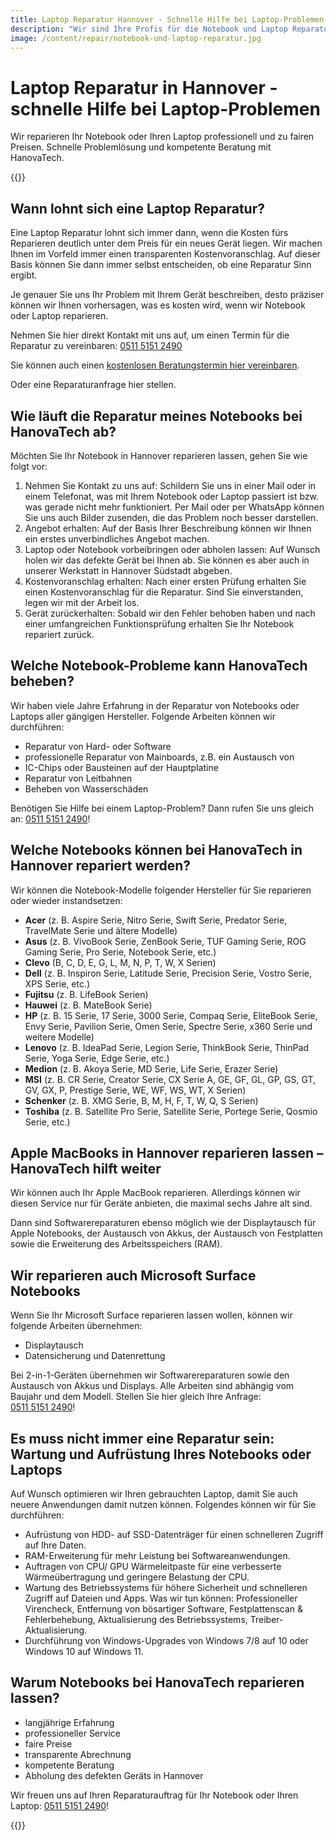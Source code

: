 ```yaml
---
title: Laptop Reparatur Hannover - Schnelle Hilfe bei Laptop-Problemen ✅
description: "Wir sind Ihre Profis für die Notebook und Laptop Reparatur in Hannover. Schnelle Problemlösung, kompetente Beratung &amp; faire Preise: HanovaTech."
image: /content/repair/notebook-und-laptop-reparatur.jpg
---
```


# Laptop Reparatur in Hannover - schnelle Hilfe bei Laptop-Problemen
Wir reparieren Ihr Notebook oder Ihren Laptop professionell und zu fairen Preisen. Schnelle Problemlösung und kompetente Beratung mit HanovaTech.

{{<callToAction-repair formLabel="Laptop-Reparatur Formular" formUrl="/repair/kontakt/laptop-reparatur" >}}

## Wann lohnt sich eine Laptop Reparatur?
Eine Laptop Reparatur lohnt sich immer dann, wenn die Kosten fürs Reparieren deutlich unter dem Preis für ein neues Gerät liegen. Wir machen Ihnen im Vorfeld immer einen transparenten Kostenvoranschlag. Auf dieser Basis können Sie dann immer selbst entscheiden, ob eine Reparatur Sinn ergibt.

Je genauer Sie uns Ihr Problem mit Ihrem Gerät beschreiben, desto präziser können wir Ihnen vorhersagen, was es kosten wird, wenn wir Notebook oder Laptop reparieren.

Nehmen Sie hier direkt Kontakt mit uns auf, um einen Termin für die Reparatur zu vereinbaren: [0511&nbsp;5151&nbsp;2490](tel:+4951151512490)

Sie können auch einen [kostenlosen Beratungstermin hier vereinbaren](https://calendly.com/hanovatech/30min).

Oder eine Reparaturanfrage hier stellen.

## Wie läuft die Reparatur meines Notebooks bei HanovaTech ab?
Möchten Sie Ihr Notebook in Hannover reparieren lassen, gehen Sie wie folgt vor:

1. Nehmen Sie Kontakt zu uns auf: Schildern Sie uns in einer Mail oder in einem Telefonat, was mit Ihrem Notebook oder Laptop passiert ist bzw. was gerade nicht mehr funktioniert. Per Mail oder per WhatsApp können Sie uns auch Bilder zusenden, die das Problem noch besser darstellen.
2. Angebot erhalten: Auf der Basis Ihrer Beschreibung können wir Ihnen ein erstes unverbindliches Angebot machen.
3. Laptop oder Notebook vorbeibringen oder abholen lassen: Auf Wunsch holen wir das defekte Gerät bei Ihnen ab. Sie können es aber auch in unserer Werkstatt in Hannover Südstadt abgeben.
4. Kostenvoranschlag erhalten: Nach einer ersten Prüfung erhalten Sie einen Kostenvoranschlag für die Reparatur. Sind Sie einverstanden, legen wir mit der Arbeit los.
5. Gerät zurückerhalten: Sobald wir den Fehler behoben haben und nach einer umfangreichen Funktionsprüfung erhalten Sie Ihr Notebook repariert zurück.

## Welche Notebook-Probleme kann HanovaTech beheben?
Wir haben viele Jahre Erfahrung in der Reparatur von Notebooks oder Laptops aller gängigen Hersteller. Folgende Arbeiten können wir durchführen:

- Reparatur von Hard- oder Software
- professionelle Reparatur von Mainboards, z.B. ein Austausch von
- IC-Chips oder Bausteinen auf der Hauptplatine
- Reparatur von Leitbahnen
- Beheben von Wasserschäden

Benötigen Sie Hilfe bei einem Laptop-Problem? Dann rufen Sie uns gleich an: [0511&nbsp;5151&nbsp;2490](tel:+4951151512490)!

## Welche Notebooks können bei HanovaTech in Hannover repariert werden?
Wir können die Notebook-Modelle folgender Hersteller für Sie reparieren oder wieder instandsetzen:

- **Acer** (z. B. Aspire Serie, Nitro Serie, Swift Serie, Predator Serie, TravelMate Serie und ältere Modelle)
- **Asus** (z. B. VivoBook Serie, ZenBook Serie, TUF Gaming Serie, ROG Gaming Serie, Pro Serie, Notebook Serie, etc.)
- **Clevo** (B, C, D, E, G, L, M, N, P, T, W, X Serien)
- **Dell** (z. B. Inspiron Serie, Latitude Serie, Precision Serie, Vostro Serie, XPS Serie, etc.)
- **Fujitsu** (z. B. LifeBook Serien)
- **Hauwei** (z. B. MateBook Serie)
- **HP** (z. B. 15 Serie, 17 Serie, 3000 Serie, Compaq Serie, EliteBook Serie, Envy Serie, Pavilion Serie, Omen Serie, Spectre Serie, x360 Serie und weitere Modelle)
- **Lenovo** (z. B. IdeaPad Serie, Legion Serie, ThinkBook Serie, ThinPad Serie, Yoga Serie, Edge Serie, etc.)
- **Medion** (z. B. Akoya Serie, MD Serie, Life Serie, Erazer Serie)
- **MSI** (z. B. CR Serie, Creator Serie, CX Serie A, GE, GF, GL, GP, GS, GT, GV, GX, P, Prestige Serie, WE, WF, WS, WT, X Serien)
- **Schenker** (z. B. XMG Serie, B, M, H, F, T, W, Q, S Serien)
- **Toshiba** (z. B. Satellite Pro Serie, Satellite Serie, Portege Serie, Qosmio Serie, etc.)

## Apple MacBooks in Hannover reparieren lassen – HanovaTech hilft weiter
Wir können auch Ihr Apple MacBook reparieren. Allerdings können wir diesen Service nur für Geräte anbieten, die maximal sechs Jahre alt sind.

Dann sind Softwarereparaturen ebenso möglich wie der Displaytausch für Apple Notebooks, der Austausch von Akkus, der Austausch von Festplatten sowie die Erweiterung des Arbeitsspeichers (RAM).

## Wir reparieren auch Microsoft Surface Notebooks
Wenn Sie Ihr Microsoft Surface reparieren lassen wollen, können wir folgende Arbeiten übernehmen:

- Displaytausch
- Datensicherung und Datenrettung

Bei 2-in-1-Geräten übernehmen wir Softwarereparaturen sowie den Austausch von Akkus und Displays. Alle Arbeiten sind abhängig vom Baujahr und dem Modell. Stellen Sie hier gleich Ihre Anfrage: [0511&nbsp;5151&nbsp;2490](tel:+4951151512490)!

## Es muss nicht immer eine Reparatur sein: Wartung und Aufrüstung Ihres Notebooks oder Laptops
Auf Wunsch optimieren wir Ihren gebrauchten Laptop, damit Sie auch neuere Anwendungen damit nutzen können. Folgendes können wir für Sie durchführen:

- Aufrüstung von HDD- auf SSD-Datenträger für einen schnelleren Zugriff auf Ihre Daten.
- RAM-Erweiterung für mehr Leistung bei Softwareanwendungen.
- Auftragen von CPU/ GPU Wärmeleitpaste für eine verbesserte Wärmeübertragung und geringere Belastung der CPU.
- Wartung des Betriebssystems für höhere Sicherheit und schnelleren Zugriff auf Dateien und Apps. Was wir tun können: Professioneller Virencheck, Entfernung von bösartiger Software, Festplattenscan & Fehlerbehebung, Aktualisierung des Betriebssystems, Treiber-Aktualisierung.
- Durchführung von Windows-Upgrades von Windows 7/8 auf 10 oder Windows 10 auf Windows 11.

## Warum Notebooks bei HanovaTech reparieren lassen?
- langjährige Erfahrung
-  professioneller Service
- faire Preise
- transparente Abrechnung
- kompetente Beratung
- Abholung des defekten Geräts in Hannover

Wir freuen uns auf Ihren Reparaturauftrag für Ihr Notebook oder Ihren Laptop: [0511&nbsp;5151&nbsp;2490](tel:+4951151512490)!

{{<callToAction-repair formLabel="Laptop-Reparatur Formular" formUrl="/repair/kontakt/laptop-reparatur" >}}